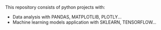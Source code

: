 This repository consists of python projects with:
  - Data analysis with PANDAS, MATPLOTLIB, PLOTLY... 
  - Machine learning models application with SKLEARN, TENSORFLOW...
